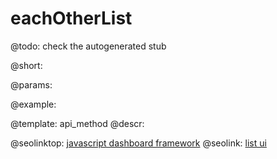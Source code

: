 eachOtherList
=============


@todo:
	check the autogenerated stub

@short:
	

@params:





@example:

@template:	api_method
@descr:



@seolinktop: [javascript dashboard framework](https://webix.com)
@seolink: [list ui](https://webix.com/widget/list/)